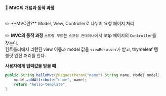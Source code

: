 🐯 **MVC의 개념과 동작 과정**

<br>
✏️ **MVC란?**
Model, View, Controller로 나누어 요청 페이지 처리

✏️ **MVC의 동작 과정**
`스프링 부트`는 `스프링 컨테이너`에서 http 페이지의 `Controller`를 찾는다. <br>
컨트롤러에서 리턴된 view 이름과 model 값을 `viewResolver`가 받고, thymeleaf 템블릿 엔진 처리를 한다. <br>

**사용자에게 입력값을 받을 때**
```java
public String helloMvc(@RequestParam("name") String name, Model model){
    model.addAttribute("name", name);
    return "hello-template";
}
```
